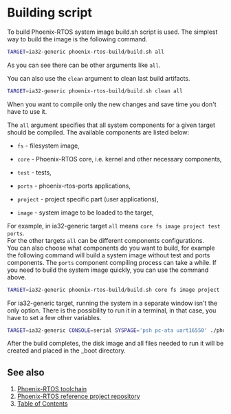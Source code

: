 # Building script

To build Phoenix-RTOS system image build.sh script is used. The simplest way to build the image is the following command.
```bash
TARGET=ia32-generic phoenix-rtos-build/build.sh all
```

As you can see there can be other arguments like `all`.

You can also use the `clean` argument to clean last build artifacts.
```bash
TARGET=ia32-generic phoenix-rtos-build/build.sh clean all
```
When you want to compile only the new changes and save time you don't have to use it.

The `all` argument specifies that all system components for a given target should be compiled.
The available components are listed below:

- `fs` - filesystem image,

- `core` - Phoenix-RTOS core, i.e. kernel and other necessary components,

- `test` - tests,

- `ports` - phoenix-rtos-ports applications,

- `project` - project specific part (user applications),

- `image` - system image to be loaded to the target,

For example, in ia32-generic target `all` means `core fs image project test ports`.</br>
For the other targets `all` can be different components configurations. </br>
You can also choose what components do you want to build, for example the following command will build a system image without test and ports components.
The `ports` component compiling process can take a while. If you need to build the system image quickly, you can use the command above.

```bash
TARGET=ia32-generic phoenix-rtos-build/build.sh core fs image project
```

For ia32-generic target, running the system in a separate window isn't the only option. There is the possibility to run it in a terminal, in that case, you have to set a few other variables.

```bash
TARGET=ia32-generic CONSOLE=serial SYSPAGE='psh pc-ata uart16550' ./phoenix-rtos-build/build.sh all
```

After the build completes, the disk image and all files needed to run it will be created and placed in the _boot directory.

## See also

1. [Phoenix-RTOS toolchain](toolchain.md)
2. [Phoenix-RTOS reference project repository](project.md)
3. [Table of Contents](../README.md)
